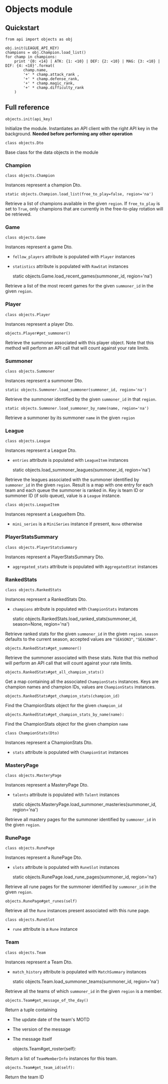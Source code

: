# Objects module

## Quickstart

    from api import objects as obj

    obj.init(LEAGUE_API_KEY)
    champions = obj.Champion.load_list()
    for champ in champions:
        print '{0: <14} | ATK: {1: <10} | DEF: {2: <10} | MAG: {3: <10} | DIF: {4: <10}'.format(
            champ.name,
            '+' * champ.attack_rank ,
            '+' * champ.defense_rank,
            '+' * champ.magic_rank,
            '+' * champ.difficulty_rank
        )

## Full reference

    objects.init(api_key)

Initialize the module. Instantiates an API client with the right API key
in the background. **Needed before performing any other operation**

    class objects.Dto

Base class for the data objects in the module

### Champion

    class objects.Champion

Instances represent a champion Dto.

    static objects.Champion.load_list(free_to_play=false, region='na')

Retrieve a list of champions available in the given `region`. If `free_to_play`
is set to `True`, only champions that are currently in the free-to-play rotation
will be retrieved.

### Game

    class objects.Game

Instances represent a game Dto.

* `fellow_players` attribute is populated with `Player` instances
* `statistics` attribute is populated with `RawStat` instances


    static objects.Game.load_recent_games(summoner_id, region='na')

Retrieve a list of the most recent games for the given `summoner_id` in the
given `region`.

### Player

    class objects.Player

Instances represent a player Dto.

    objects.Player#get_summoner()

Retrieve the summoner associated with this player object.
Note that this method will perform an API call that will count against your
rate limits.

### Summoner

    class objects.Summoner

Instances represent a summoner Dto.

    static objects.Summoner.load_summoner(summoner_id, region='na')

Retrieve the summoner identified by the given `summoner_id` in that `region`.

    static objects.Summoner.load_summoner_by_name(name, region='na')

Retrieve a summoner by its summoner `name` in the given `region`

### League

    class objects.League

Instances represent a League Dto.

* `entries` attribute is populated with `LeagueItem` instances


    static objects.load_summoner_leagues(summoner_id, region='na')

Retrieve the leagues associated with the summoner identified by `summoner_id`
in the given `region`. Result is a map with one entry for each team and each
queue the summoner is ranked in. Key is team ID or summoner ID (if solo queue),
value is a `League` instance.

    class objects.LeagueItem

Instances represent a LeagueItem Dto.

* `mini_series` is a `MiniSeries` instance if present, `None` otherwise

### PlayerStatsSummary

    class objects.PlayerStatsSummary

Instances represent a PlayerStatsSummary Dto.

* `aggregated_stats` attribute is populated with `AggregatedStat` instances


### RankedStats

    class objects.RankedStats

Instances represent a RankedStats Dto.

* `champions` atribute is populated with `ChampionStats` instances

    static objects.RankedStats.load_ranked_stats(summoner_id, season=None, region='na')

Retrieve ranked stats for the given `summoner_id` in the given `region`.
`season` defaults to the current season, accepted values are
`"SEASON3"`, `"SEASON4"`.

    objects.RankedStats#get_summoner()

Retrieve the summoner associated with these stats.
Note that this method will perform an API call that will count against your
rate limits.

    objects.RankedStats#get_all_champion_stats()

Get a map containing all the associated `ChampionStats` instances.
Keys are champion names and champion IDs, values are `ChampionStats` instances.

    objects.RankedStats#get_champion_stats(champion_id)

Find the ChampionStats object for the given `champion_id`

    objects.RankedStats#get_champion_stats_by_name(name):

Find the ChampionStats object for the given champion `name`

    class ChampionStats(Dto)

Instances represent a ChampionStats Dto.

* `stats` attribute is populated with `ChampionStat` instances

### MasteryPage

    class objects.MasteryPage

Instances represent a MasteryPage Dto.

* `talents` attribute is populated with `Talent` instances

    static objects.MasteryPage.load_summoner_masteries(summoner_id, region='na')

Retrieve all mastery pages for the summoner identified by `summoner_id`
in the given `region`.

### RunePage

    class objects.RunePage

Instances represent a RunePage Dto.

* `slots` attribute is populated with `RuneSlot` instances

    static objects.RunePage.load_rune_pages(summoner_id, region='na')

Retrieve all rune pages for the summoner identified by `summoner_id`
in the given `region`.

    objects.RunePage#get_runes(self)

Retrieve all the `Rune` instances present associated with this rune page.

    class objects.RuneSlot

* `rune` attribute is a `Rune` instance

### Team

    class objects.Team

Instances represent a Team Dto.

* `match_history` attribute is populated with `MatchSummary` instances


    static objects.Team.load_summoner_teams(summoner_id, region='na')

Retrieve all the teams of which `summoner_id` in the given `region` is a member.

    objects.Team#get_message_of_the_day()

Return a tuple containing

* The update date of the team's MOTD
* The version of the message
* The message itself


    objects.Team#get_roster(self):

Return a list of `TeamMemberInfo` instances for this team.

    objects.Team#get_team_id(self):

Return the team ID
